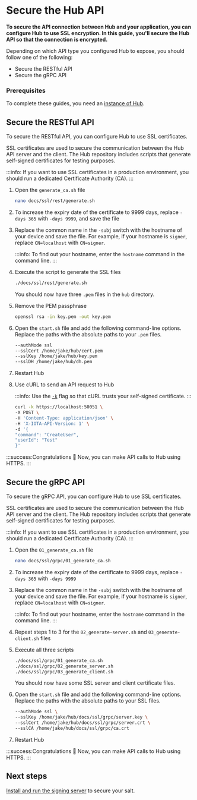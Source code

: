 # Secure the Hub API

**To secure the API connection between Hub and your application, you can configure Hub to use SSL encryption. In this guide, you'll secure the Hub API so that the connection is encrypted.**

Depending on which API type you configured Hub to expose, you should follow one of the following:

- Secure the RESTful API
- Secure the gRPC API

### Prerequisites

To complete these guides, you need an [instance of Hub](../how-to-guides/install-hub.md).

## Secure the RESTful API

To secure the RESTful API, you can configure Hub to use SSL certificates.

SSL certificates are used to secure the communication between the Hub API server and the client. The Hub repository includes scripts that generate self-signed certificates for testing purposes.

:::info:
If you want to use SSL certificates in a production environment, you should run a dedicated Certificate Authority (CA).
:::

1. Open the `generate_ca.sh` file

	```bash
	nano docs/ssl/rest/generate.sh
	```

2. To increase the expiry date of the certificate to 9999 days, replace `-days 365` with `-days 9999`, and save the file

3. Replace the common name in the `-subj` switch with the hostname of your device and save the file. For example, if your hostname is `signer`, replace `CN=localhost` with `CN=signer`.

    :::info:
    To find out your hostname, enter the `hostname` command in the command line.
    :::

4. Execute the script to generate the SSL files

    ```bash
    ./docs/ssl/rest/generate.sh
    ```

    You should now have three `.pem` files in the `hub` directory.

5. Remove the PEM passphrase

    ```bash
    openssl rsa -in key.pem -out key.pem
    ```

6. Open the `start.sh` file and add the following command-line options. Replace the paths with the absolute paths to your `.pem` files.

    ```bash
    --authMode ssl
    --sslCert /home/jake/hub/cert.pem
    --sslKey /home/jake/hub/key.pem
    --sslDH /home/jake/hub/dh.pem
    ```

7. Restart Hub

8. Use cURL to send an API request to Hub

    :::info:
    Use the [`-k`](https://curl.haxx.se/docs/manpage.html#-k) flag so that cURL trusts your self-signed certificate.
    :::

    ```bash
    curl -k https://localhost:50051 \
    -X POST \
    -H 'Content-Type: application/json' \
    -H 'X-IOTA-API-Version: 1' \
    -d '{
    "command": "CreateUser",
    "userId": "Test"
    }'
    ```

:::success:Congratulations :tada:
Now, you can make API calls to Hub using HTTPS.
:::

## Secure the gRPC API

To secure the gRPC API, you can configure Hub to use SSL certificates.

SSL certificates are used to secure the communication between the Hub API server and the client. The Hub repository includes scripts that generate self-signed certificates for testing purposes.

:::info:
If you want to use SSL certificates in a production environment, you should run a dedicated Certificate Authority (CA).
:::

1. Open the `01_generate_ca.sh` file

	```bash
	nano docs/ssl/grpc/01_generate_ca.sh
	```

2. To increase the expiry date of the certificate to 9999 days, replace `-days 365` with `-days 9999`

3. Replace the common name in the `-subj` switch with the hostname of your device and save the file. For example, if your hostname is `signer`, replace `CN=localhost` with `CN=signer`.

    :::info:
    To find out your hostname, enter the `hostname` command in the command line.
    :::

4. Repeat steps 1 to 3 for the `02_generate-server.sh` and `03_generate-client.sh` files

5. Execute all three scripts

	```bash
	./docs/ssl/grpc/01_generate_ca.sh
	./docs/ssl/grpc/02_generate_server.sh
	./docs/ssl/grpc/03_generate_client.sh
	```

    You should now have some SSL server and client certificate files.

6. Open the `start.sh` file and add the following command-line options. Replace the paths with the absolute paths to your SSL files.

    ```bash
    --authMode ssl \
	--sslKey /home/jake/hub/docs/ssl/grpc/server.key \
	--sslCert /home/jake/hub/docs/ssl/grpc/server.crt \
	--sslCA /home/jake/hub/docs/ssl/grpc/ca.crt
    ```

7. Restart Hub

:::success:Congratulations :tada:
Now, you can make API calls to Hub using HTTPS.
:::

## Next steps

[Install and run the signing server](../how-to-guides/install-the-signing-server.md) to secure your salt.
